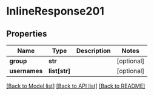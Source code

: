 # InlineResponse201

## Properties
Name | Type | Description | Notes
------------ | ------------- | ------------- | -------------
**group** | **str** |  | [optional] 
**usernames** | **list[str]** |  | [optional] 

[[Back to Model list]](../README.md#documentation-for-models) [[Back to API list]](../README.md#documentation-for-api-endpoints) [[Back to README]](../README.md)


